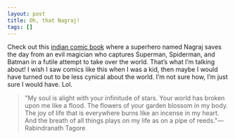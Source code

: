 ```yaml
---
layout: post
title: Oh, that Nagraj!
tags: []
---
```

Check out this [indian comic book](http://www.alanhunt.ca/images/nagraj/index.htm) where a superhero named Nagraj saves the day from an evil magician who captures Superman, Spiderman, and Batman in a futile attempt to take over the world. That’s what I’m talking about! I wish I saw comics like this when I was a kid, then maybe I would have turned out to be less cynical about the world. I’m not sure how, I’m just sure I would have. Lol.

> 
> "My soul is alight with your infinitude of stars. Your world has broken upon me like a flood. The flowers of your garden blossom in my body. The joy of life that is everywhere burns like an incense in my heart. And the breath of all things plays on my life as on a pipe of reeds."—Rabindranath Tagore
> 

